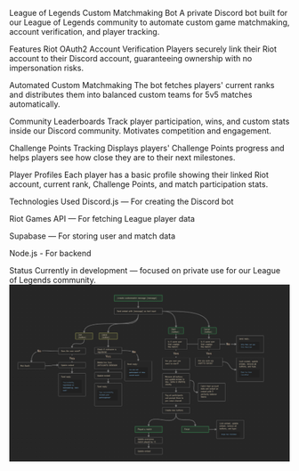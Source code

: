 League of Legends Custom Matchmaking Bot
A private Discord bot built for our League of Legends community to automate custom game matchmaking, account verification, and player tracking.

Features
Riot OAuth2 Account Verification
Players securely link their Riot account to their Discord account, guaranteeing ownership with no impersonation risks.

Automated Custom Matchmaking
The bot fetches players' current ranks and distributes them into balanced custom teams for 5v5 matches automatically.

Community Leaderboards
Track player participation, wins, and custom stats inside our Discord community. Motivates competition and engagement.

Challenge Points Tracking
Displays players' Challenge Points progress and helps players see how close they are to their next milestones.

Player Profiles
Each player has a basic profile showing their linked Riot account, current rank, Challenge Points, and match participation stats.

Technologies Used
Discord.js — For creating the Discord bot

Riot Games API — For fetching League player data

Supabase — For storing user and match data

Node.js - For backend

Status
Currently in development — focused on private use for our League of Legends community.
![Brainstorming](./banner.png)